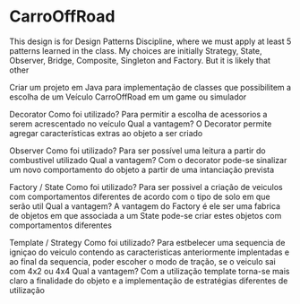# CarroOffRoad
 This design is for Design Patterns Discipline, where we must apply at least 5 patterns learned in the class. 
 My choices are initially Strategy, State, Observer, Bridge, Composite, Singleton and Factory. But it is likely that other
 
 Criar um projeto em Java para implementação de classes que possibilitem a escolha de um Veículo CarroOffRoad em um game ou simulador

Decorator
  Como foi utilizado?
    Para permitir a escolha de acessorios a serem acrescentado no veículo
  Qual a vantagem?
    O Decorator permite agregar características extras ao objeto a ser criado

Observer
  Como foi utilizado?
    Para ser possível uma leitura a partir do combustivel utilizado
  Qual a vantagem?
    Com o decorator pode-se sinalizar um novo comportamento do objeto a partir de uma intanciação prevista

Factory / State
  Como foi utilizado?
    Para ser possivel a criação de veiculos com comportamentos diferentes de acordo com o tipo de solo em que serão util
  Qual a vantagem?
    A vantagem do Factory é ele ser uma fabrica de objetos em que associada a um State pode-se criar estes objetos com
    comportamentos diferentes

Template / Strategy
  Como foi utilizado?
    Para estbelecer uma sequencia de igniçao do veiculo contendo as caracteristicas anteriormente implentadas e ao final
    da sequencia, poder escoher o modo de tração, se o veiculo sai com 4x2 ou 4x4
  Qual a vantagem?
    Com a utilização template torna-se mais claro a finalidade do objeto e a implementação de estratégias diferentes de utilização 



